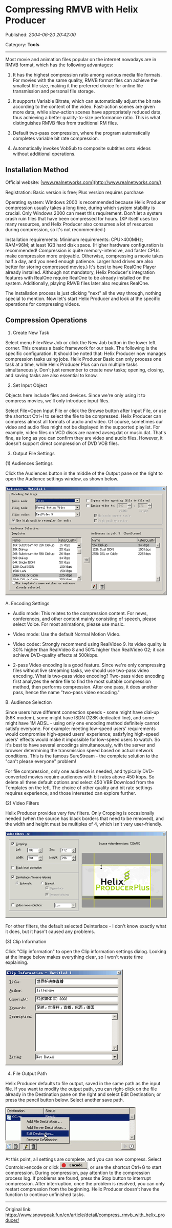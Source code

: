 # Compressing RMVB with Helix Producer

Published: *2004-06-20 20:42:00*

Category: __Tools__

---------

Most movie and animation files popular on the internet nowadays are in RMVB format, which has the following advantages:

1. It has the highest compression ratio among various media file formats. For movies with the same quality, RMVB format files can achieve the smallest file size, making it the preferred choice for online file transmission and personal file storage.

2. It supports Variable Bitrate, which can automatically adjust the bit rate according to the content of the video. Fast-action scenes are given more data, while slow-action scenes have appropriately reduced data, thus achieving a better quality-to-size performance ratio. This is what distinguishes RMVB files from traditional RM files.

3. Default two-pass compression, where the program automatically completes variable bit rate compression.

4. Automatically invokes VobSub to composite subtitles onto videos without additional operations.

## Installation Method

Official website: [www.realnetworks.com](http://www.realnetworks.com/)

Registration: Basic version is free; Plus version requires purchase

Operating system: Windows 2000 is recommended because Helix Producer compression usually takes a long time, during which system stability is crucial. Only Windows 2000 can meet this requirement. Don't let a system crash ruin files that have been compressed for hours. (XP itself uses too many resources, and Helix Producer also consumes a lot of resources during compression, so it's not recommended.)

Installation requirements: Minimum requirements: CPU>400MHz; RAM>96M; at least 1GB hard disk space. (Higher hardware configuration is recommended! Compression is quite memory-intensive, and faster CPUs make compression more enjoyable. Otherwise, compressing a movie takes half a day, and you need enough patience. Larger hard drives are also better for storing compressed movies.) It's best to have RealOne Player already installed. Although not mandatory, Helix Producer's integration features with RealOne require RealOne to be already installed on the system. Additionally, playing RMVB files later also requires RealOne.

The installation process is just clicking "next" all the way through, nothing special to mention. Now let's start Helix Producer and look at the specific operations for compressing videos.

## Compression Operations

1. Create New Task

Select menu File>New Job or click the New Job button in the lower left corner. This creates a basic framework for our task. The following is the specific configuration. It should be noted that: Helix Producer now manages compression tasks using jobs. Helix Producer Basic can only process one task at a time, while Helix Producer Plus can run multiple tasks simultaneously. Don't just remember to create new tasks; opening, closing, and saving tasks are also essential to know.

2. Set Input Object

Objects here include files and devices. Since we're only using it to compress movies, we'll only introduce input files.

Select File>Open Input File or click the Browse button after Input File, or use the shortcut Ctrl+I to select the file to be compressed. Helix Producer can compress almost all formats of audio and video. Of course, sometimes our video and audio files might not be displayed in the supported playlist. For example, video files on VCD discs are named avseq.dat or music.dat. That's fine, as long as you can confirm they are video and audio files. However, it doesn't support direct compression of DVD VOB files.

3. Output File Settings

(1) Audiences Settings

Click the Audiences button in the middle of the Output pane on the right to open the Audience settings window, as shown below.

![hp3audience.gif](../assets/img/20040620_compress_rmvb_01.gif)

A. Encoding Settings

* Audio mode: This relates to the compression content. For news, conferences, and other content mainly consisting of speech, please select Voice. For most animations, please use music.

* Video mode: Use the default Normal Motion Video.

* Video codec: Strongly recommend using RealVideo 9. Its video quality is 30% higher than RealVideo 8 and 50% higher than RealVideo G2; it can achieve DVD-quality effects at 500kbps.

* 2-pass Video encoding is a good feature. Since we're only compressing files without live streaming tasks, we should use two-pass video encoding. What is two-pass video encoding? Two-pass video encoding first analyzes the entire file to find the most suitable compression method, then performs compression. After one pass, it does another pass, hence the name "two-pass video encoding."

B. Audience Selection

Since users have different connection speeds - some might have dial-up (56K modem), some might have ISDN (128K dedicated line), and some might have 1M ADSL - using only one encoding method definitely cannot satisfy everyone. For example: meeting low-speed users' requirements would compromise high-speed users' experience; satisfying high-speed users' effects would make it impossible for low-speed users to watch. So it's best to have several encodings simultaneously, with the server and browser determining the transmission speed based on actual network conditions. This is the famous SureStream - the complete solution to the "can't please everyone" problem!

For file compression, only one audience is needed, and typically DVD-converted movies require audiences with bit rates above 450 kbps. So delete all three default options and select 450 VBR Download from the Templates on the left. The choice of other quality and bit rate settings requires experience, and those interested can explore further.

(2) Video Filters

Helix Producer provides very few filters. Only Cropping is occasionally needed (when the source has black borders that need to be removed), and the width and height must be multiples of 4, which isn't very user-friendly.

![hp4filters.gif](../assets/img/20040620_compress_rmvb_02.gif)

For other filters, the default selected Deinterlace - I don't know exactly what it does, but it hasn't caused any problems.

(3) Clip Information

Click "Clip information" to open the Clip information settings dialog. Looking at the image below makes everything clear, so I won't waste time explaining.

![hp5clip.gif](../assets/img/20040620_compress_rmvb_03.gif)

4. File Output Path

Helix Producer defaults to file output, saved in the same path as the input file. If you want to modify the output path, you can right-click on the file already in the Destination pane on the right and select Edit Destination; or press the pencil button below. Select another save path.

![hp6desti.gif](../assets/img/20040620_compress_rmvb_04.gif)

At this point, all settings are complete, and you can now compress. Select Controls>encode or click ![hp7encode.gif](../assets/img/20040620_compress_rmvb_05.gif), or use the shortcut Ctrl+G to start compression. During compression, pay attention to the compression process log. If problems are found, press the Stop button to interrupt compression. After interruption, once the problem is resolved, you can only restart compression from the beginning. Helix Producer doesn't have the function to continue unfinished tasks.

---
Original link: https://www.snowpeak.fun/cn/article/detail/compress_rmvb_with_helix_producer/